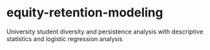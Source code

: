 # equity-retention-modeling
University student diversity and persistence analysis with descriptive statistics and logistic regression analysis
